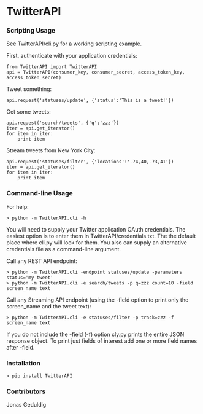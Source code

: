 # TwitterAPI # 

### Scripting Usage ###

See TwitterAPI/cli.py for a working scripting example.  

First, authenticate with your application credentials:

	from TwitterAPI import TwitterAPI
	api = TwitterAPI(consumer_key, consumer_secret, access_token_key, access_token_secret)

Tweet something:

	api.request('statuses/update', {'status':'This is a tweet!'})

Get some tweets:

	api.request('search/tweets', {'q':'zzz'})
	iter = api.get_iterator()
	for item in iter:
		print item

Stream tweets from New York City:

	api.request('statuses/filter', {'locations':'-74,40,-73,41'})
	iter = api.get_iterator()
	for item in iter:
		print item

### Command-line Usage ###

For help:

	> python -m TwitterAPI.cli -h 

You will need to supply your Twitter application OAuth credentials.  The easiest option
is to enter them in TwitterAPI/credentials.txt.  The the default place where cli.py will
look for them.  You also can supply an alternative credentials file as a command-line
argument.

Call any REST API endpoint:

	> python -m TwitterAPI.cli -endpoint statuses/update -parameters status='my tweet'
	> python -m TwitterAPI.cli -e search/tweets -p q=zzz count=10 -field screen_name text 

Call any Streaming API endpoint (using the -field option to print only the screen_name and the tweet text):

	> python -m TwitterAPI.cli -e statuses/filter -p track=zzz -f screen_name text
	
If you do not include the -field (-f) option cly.py prints the entire JSON response object.
To print just fields of interest add one or more field names after -field.

### Installation ###

	> pip install TwitterAPI
	
### Contributors ###

Jonas Geduldig

